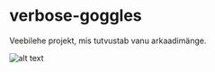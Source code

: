 # verbose-goggles
Veebilehe projekt, mis tutvustab vanu arkaadimänge.

![alt text](https://media.tenor.com/VKZCcXu7S14AAAAM/cat-angry.gif)
